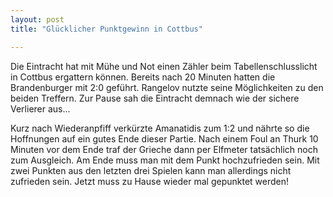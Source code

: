 ```yaml
---
layout: post
title: "Glücklicher Punktgewinn in Cottbus"

---
```


Die Eintracht hat mit Mühe und Not einen Zähler beim Tabellenschlusslicht in Cottbus ergattern können. Bereits nach 20 Minuten hatten die Brandenburger mit 2:0 geführt. Rangelov nutzte seine Möglichkeiten zu den beiden Treffern. Zur Pause sah die Eintracht demnach wie der sichere Verlierer aus...

Kurz nach Wiederanpfiff verkürzte Amanatidis zum 1:2 und nährte so die Hoffnungen auf ein gutes Ende dieser Partie. Nach einem Foul an Thurk 10 Minuten vor dem Ende traf der Grieche dann per Elfmeter tatsächlich noch zum Ausgleich. Am Ende muss man mit dem Punkt hochzufrieden sein. Mit zwei Punkten aus den letzten drei Spielen kann man allerdings nicht zufrieden sein. Jetzt muss zu Hause wieder mal gepunktet werden!
